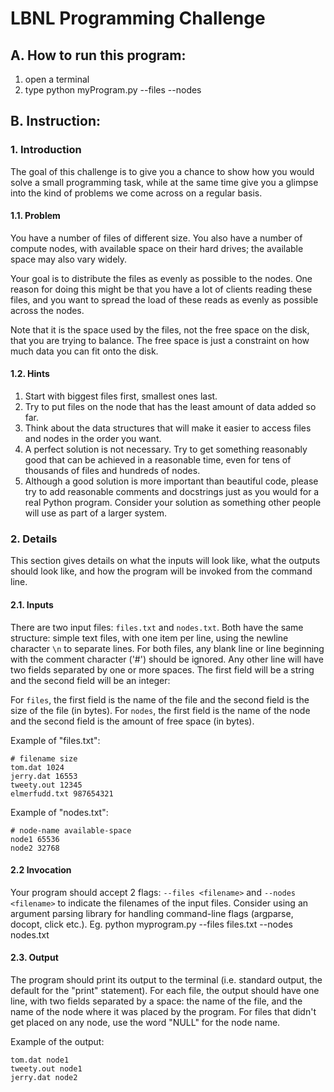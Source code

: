 # LBNL Programming Challenge
## A. How to run this program:
1. open a terminal
2. type python myProgram.py --files <filename> --nodes <filename>



## B. Instruction:
### 1. Introduction
The goal of this challenge is to give you a chance to show how you would solve a small programming task, while at the same time give you a glimpse into the kind of problems we come across on a regular basis.
#### 1.1. Problem

You have a number of files of different size. You also have a number of compute nodes, with available space on their hard drives; the available space may also vary widely.

Your goal is to distribute the files as evenly as possible to the nodes.  One reason for doing this might be that you have a lot of clients reading these files, and you want to spread the load of these reads as evenly as possible across the nodes.

Note that it is the space used by the files, not the free space on the disk, that you are trying to balance. The free space is just a constraint on how much data you can fit onto the disk.
#### 1.2. Hints

1. Start with biggest files first, smallest ones last.
2. Try to put files on the node that has the least amount of data added so far.
3. Think about the data structures that will make it easier to access files and nodes in the order you want.
4. A perfect solution is not necessary. Try to get something reasonably good that can be achieved in a reasonable time, even for tens of thousands of files and hundreds of nodes.
5. Although a good solution is more important than beautiful code, please try to add reasonable comments and docstrings just as you would for a real Python program.  Consider your solution as something other people will use as part of a larger system.


### 2. Details
This section gives details on what the inputs will look like, what the outputs should look like, and how the program will be invoked from the command line.
#### 2.1. Inputs

There are two input files: `files.txt` and `nodes.txt`.  Both have the same
structure: simple text files, with one item per line, using the
newline character `\n` to separate lines. For both files, any blank line or line beginning with the comment character ('#') should be ignored. Any other line will have two fields separated by one or more spaces. The first field will be a string and the second field will be an integer:

 For `files`, the first field is the name of the file and the second field is the size of the file (in bytes).
 For `nodes`, the first field is the name of the node and the second field is the amount of free space (in bytes).

Example of "files.txt":

	# filename size  
	tom.dat 1024
	jerry.dat 16553
	tweety.out 12345
	elmerfudd.txt 987654321

Example of "nodes.txt":

	# node-name available-space
	node1 65536
	node2 32768
#### 2.2 Invocation
Your program should accept 2 flags: `--files <filename>` and `--nodes <filename>` to indicate the filenames of the input files. Consider using an argument parsing library for handling command-line flags (argparse, docopt, click etc.).
Eg.
python myprogram.py --files files.txt --nodes nodes.txt

#### 2.3. Output
The program should print its output to the terminal (i.e. standard output, the default for
the "print" statement). For each file, the output should have one line, with two fields separated by a space: the name of the file, and the  name of the node where it was placed by the program.
For files that didn't get placed on any node, use the word "NULL" for the node name.

Example of the output:

	tom.dat node1
	tweety.out node1
	jerry.dat node2
